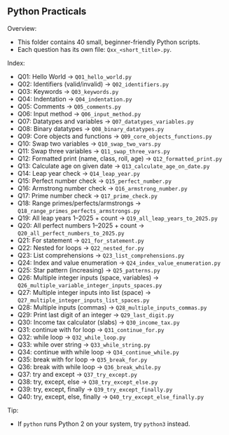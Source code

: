 <h2>Python Practicals</h2>

Overview:
- This folder contains 40 small, beginner-friendly Python scripts.
- Each question has its own file: `Qxx_<short_title>.py`.

Index:
- Q01: Hello World → `Q01_hello_world.py`
- Q02: Identifiers (valid/invalid) → `Q02_identifiers.py`
- Q03: Keywords → `Q03_keywords.py`
- Q04: Indentation → `Q04_indentation.py`
- Q05: Comments → `Q05_comments.py`
- Q06: Input method → `Q06_input_method.py`
- Q07: Datatypes and variables → `Q07_datatypes_variables.py`
- Q08: Binary datatypes → `Q08_binary_datatypes.py`
- Q09: Core objects and functions → `Q09_core_objects_functions.py`
- Q10: Swap two variables → `Q10_swap_two_vars.py`
- Q11: Swap three variables → `Q11_swap_three_vars.py`
- Q12: Formatted print (name, class, roll, age) → `Q12_formatted_print.py`
- Q13: Calculate age on given date → `Q13_calculate_age_on_date.py`
- Q14: Leap year check → `Q14_leap_year.py`
- Q15: Perfect number check → `Q15_perfect_number.py`
- Q16: Armstrong number check → `Q16_armstrong_number.py`
- Q17: Prime number check → `Q17_prime_check.py`
- Q18: Range primes/perfects/armstrongs → `Q18_range_primes_perfects_armstrongs.py`
- Q19: All leap years 1–2025 + count → `Q19_all_leap_years_to_2025.py`
- Q20: All perfect numbers 1–2025 + count → `Q20_all_perfect_numbers_to_2025.py`
- Q21: For statement → `Q21_for_statement.py`
- Q22: Nested for loops → `Q22_nested_for.py`
- Q23: List comprehensions → `Q23_list_comprehensions.py`
- Q24: Index and value enumeration → `Q24_index_value_enumeration.py`
- Q25: Star pattern (increasing) → `Q25_patterns.py`
- Q26: Multiple integer inputs (space, variables) → `Q26_multiple_variable_integer_inputs_spaces.py`
- Q27: Multiple integer inputs into list (space) → `Q27_multiple_integer_inputs_list_spaces.py`
- Q28: Multiple inputs (commas) → `Q28_multiple_inputs_commas.py`
- Q29: Print last digit of an integer → `Q29_last_digit.py`
- Q30: Income tax calculator (slabs) → `Q30_income_tax.py`
- Q31: continue with for loop → `Q31_continue_for.py`
- Q32: while loop → `Q32_while_loop.py`
- Q33: while over string → `Q33_while_string.py`
- Q34: continue with while loop → `Q34_continue_while.py`
- Q35: break with for loop → `Q35_break_for.py`
- Q36: break with while loop → `Q36_break_while.py`
- Q37: try and except → `Q37_try_except.py`
- Q38: try, except, else → `Q38_try_except_else.py`
- Q39: try, except, finally → `Q39_try_except_finally.py`
- Q40: try, except, else, finally → `Q40_try_except_else_finally.py`

Tip:
- If `python` runs Python 2 on your system, try `python3` instead.



